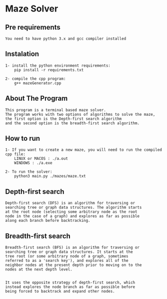 # Maze Solver
## Pre requirements
	You need to have python 3.x and gcc compiler installed 
## Instalation
	1- install the python environment requirements:
		pip install -r requirements.txt

	2- compile the cpp program:
		g++ mazeGenerator.cpp

## About The Program 
	This program is a terminal based maze solver.
	The program works with two options of algorithms to solve the maze,
	the first option is the Depth-first search algorithm
	and the second option is the breadth-first search algorithm.
## How to run
	1- If you want to create a new maze, you will need to run the compiled cpp file:
		LINUX or MACOS : ./a.out
		WINDOWS : ./a.exe

	2- To run the solver:
		python3 main.py ./mazes/maze.txt
## Depth-first search
	Depth-first search (DFS) is an algorithm for traversing or
	searching tree or graph data structures. The algorithm starts 
	at the root node (selecting some arbitrary node as the root 	
	node in the case of a graph) and explores as far as possible 
	along each branch before backtracking.

## Breadth-first search
	Breadth-first search (BFS) is an algorithm for traversing or 
	searching tree or graph data structures. It starts at the 
	tree root (or some arbitrary node of a graph, sometimes 
	referred to as a 'search key'), and explores all of the 
	neighbor nodes at the present depth prior to moving on to the 
	nodes at the next depth level.


	It uses the opposite strategy of depth-first search, which 
	instead explores the node branch as far as possible before 
	being forced to backtrack and expand other nodes.
